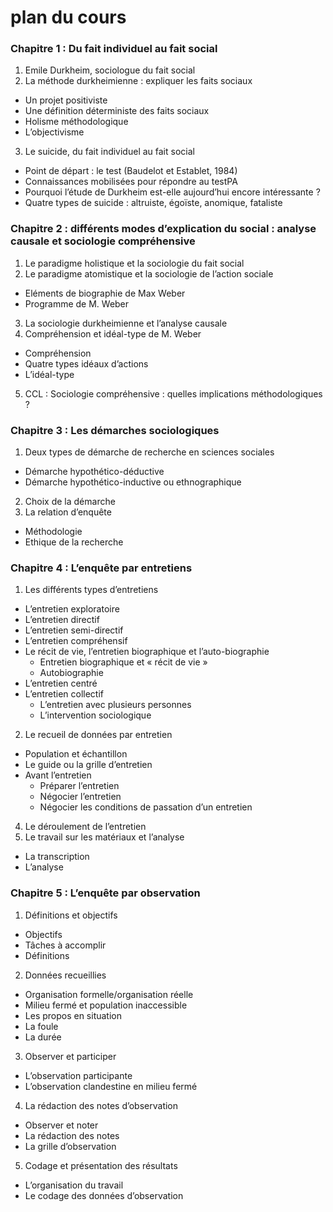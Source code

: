 # plan du cours

### Chapitre 1 : Du fait individuel au fait social

1. Emile Durkheim, sociologue du fait social
2. La méthode durkheimienne : expliquer les faits sociaux
  * Un projet positiviste
  * Une définition déterministe des faits sociaux
  * Holisme méthodologique  
  * L’objectivisme
3. Le suicide, du fait individuel au fait social
  * Point de départ : le test \(Baudelot et Establet, 1984\) 
  * Connaissances mobilisées pour répondre au testPA  
  * Pourquoi l’étude de Durkheim est-elle aujourd’hui encore intéressante ? 
  * Quatre types de suicide : altruiste, égoïste, anomique, fataliste

### Chapitre 2 : différents modes d’explication du social : analyse causale et sociologie compréhensive

1. Le paradigme holistique et la sociologie du fait social
2. Le paradigme atomistique et la sociologie de l’action sociale
  * Eléments de biographie de Max Weber
  * Programme de M. Weber
3. La sociologie durkheimienne et l’analyse causale
4. Compréhension et idéal-type de M. Weber
  * Compréhension
  * Quatre types idéaux d’actions
  * L’idéal-type
5. CCL : Sociologie compréhensive : quelles implications méthodologiques ?

### Chapitre 3 : Les démarches sociologiques

1. Deux types de démarche de recherche en sciences sociales
  * Démarche hypothético-déductive
  * Démarche hypothético-inductive ou ethnographique
2. Choix de la démarche
3. La relation d’enquête
  * Méthodologie  
  * Ethique de la recherche

### Chapitre 4 : L’enquête par entretiens

1. Les différents types d’entretiens
  * L’entretien exploratoire
  * L’entretien directif
  * L’entretien semi-directif
  * L’entretien compréhensif
  * Le récit de vie, l’entretien biographique et l’auto-biographie
      * Entretien biographique et « récit de vie »
      * Autobiographie
  * L’entretien centré
  * L’entretien collectif
    * L’entretien avec plusieurs personnes
    * L’intervention sociologique
2. Le recueil de données par entretien
  * Population et échantillon
  * Le guide ou la grille d’entretien
  * Avant l’entretien
    * Préparer l’entretien
    * Négocier l’entretien
    * Négocier les conditions de passation d’un entretien
4. Le déroulement de l’entretien
5. Le travail sur les matériaux et l’analyse
  * La transcription
  * L’analyse

### Chapitre 5 : L’enquête par observation

1. Définitions et objectifs
  * Objectifs
  * Tâches à accomplir
  * Définitions
2. Données recueillies
  * Organisation formelle/organisation réelle
  * Milieu fermé et population inaccessible
  * Les propos en situation
  * La foule
  * La durée
3. Observer et participer
  * L’observation participante
  * L’observation clandestine en milieu fermé
4. La rédaction des notes d’observation
  * Observer et noter
  * La rédaction des notes
  * La grille d’observation
5. Codage et présentation des résultats
  * L’organisation du travail
  * Le codage des données d’observation
